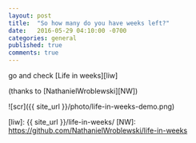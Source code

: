 ```yaml
---
layout: post
title:  "So how many do you have weeks left?"
date:   2016-05-29 04:10:00 -0700
categories: general
published: true
comments: true
---
```

go and check [Life in weeks][liw]

(thanks to [NathanielWroblewski][NW])

![scr]({{ site_url }}/photo/life-in-weeks-demo.png)


[liw]: {{ site_url }}/life-in-weeks/
[NW]: https://github.com/NathanielWroblewski/life-in-weeks

